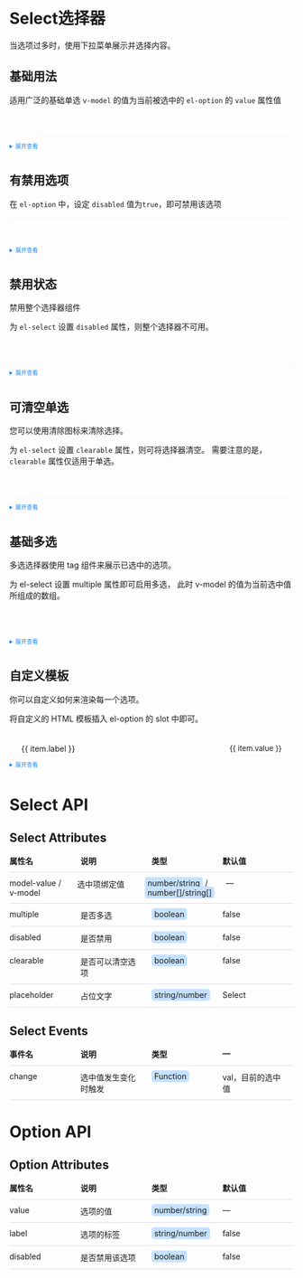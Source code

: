 <style>
    .containerx{
        width:100%;
    }
    .row{
        width:100%;
        display: flex !important;
        margin-bottom:10px;
        border-bottom: 1px solid #dcdfe6;
        padding-bottom:10px;
    }
    .col{
        width:25%;
        font-size:14px;
        margin-right:20px;
    }
    .example_select{
        border: 1px solid #f5f5f5;
        border-radius: 5px;
        padding: 20px;
    }
  
    details > summary:first-of-type {
        font-size: 10px;
        padding: 8px 0;
        cursor: pointer;
        color: #1989fa;
    }
    .code{
        padding:2px 5px;
        background-color: #c6e2ff;
        border-radius: 5px;
    }
</style>

<script lang="ts" setup>
import { ref } from 'vue'

const value = ref('')
const value1 = ref([])
const options = [
  {
    value: 'Option1',
    label: 'Option1',
  },
  {
    value: 'Option2',
    label: 'Option2',
  },
  {
    value: 'Option3',
    label: 'Option3',
  },
  {
    value: 'Option4',
    label: 'Option4',
  },
  {
    value: 'Option5',
    label: 'Option5',
  },
]
const options2 = [
  {
    value: 'Option1',
    label: 'Option1',
  },
  {
    value: 'Option2',
    label: 'Option2',
    disabled: true,
  },
  {
    value: 'Option3',
    label: 'Option3',
  },
  {
    value: 'Option4',
    label: 'Option4',
  },
  {
    value: 'Option5',
    label: 'Option5',
  },
]
const cities = [
  {
    value: 'Beijing',
    label: 'Beijing',
  },
  {
    value: 'Shanghai',
    label: 'Shanghai',
  },
  {
    value: 'Nanjing',
    label: 'Nanjing',
  },
  {
    value: 'Chengdu',
    label: 'Chengdu',
  },
  {
    value: 'Shenzhen',
    label: 'Shenzhen',
  },
  {
    value: 'Guangzhou',
    label: 'Guangzhou',
  },
]
</script>

# Select选择器

当选项过多时，使用下拉菜单展示并选择内容。

## 基础用法

适用广泛的基础单选 `v-model` 的值为当前被选中的 `el-option` 的 `value` 属性值

<div class="example_select">
    <ke-select v-model="value" placeholder="Select">
        <ke-option
        v-for="item in options"
        :key="item.value"
        :label="item.label"
        :value="item.value"
        />
    </ke-select>
</div>

<details>
<summary>展开查看</summary>

```vue
<template>
    <ke-select v-model="value" placeholder="Select">
        <ke-option
        v-for="item in options"
        :key="item.value"
        :label="item.label"
        :value="item.value"
        />
    </ke-select>
</template>

<script lang="ts" setup>
import { ref } from 'vue'

const value = ref('')

const options = [
  {
    value: 'Option1',
    label: 'Option1',
  },
  {
    value: 'Option2',
    label: 'Option2',
  },
  {
    value: 'Option3',
    label: 'Option3',
  },
  {
    value: 'Option4',
    label: 'Option4',
  },
  {
    value: 'Option5',
    label: 'Option5',
  },
]
</script>
```

</details>

## 有禁用选项

在 `el-option` 中，设定 `disabled` 值为`true`，即可禁用该选项

<div class="example_select">
    <ke-select v-model="value" placeholder="Select">
        <ke-option
            v-for="item in options2"
            :key="item.value"
            :label="item.label"
            :value="item.value"
            :disabled="item.disabled"
        />
    </ke-select>
</div>

<details>
<summary>展开查看</summary>

```vue
<template>
    <ke-select v-model="value" placeholder="Select">
        <ke-option
            v-for="item in options"
            :key="item.value"
            :label="item.label"
            :value="item.value"
            :disabled="item.disabled"
        />
    </ke-select>
</template>

<script lang="ts" setup>
import { ref } from 'vue'

const value = ref('')
const options = [
  {
    value: 'Option1',
    label: 'Option1',
  },
  {
    value: 'Option2',
    label: 'Option2',
    disabled: true,
  },
  {
    value: 'Option3',
    label: 'Option3',
  },
  {
    value: 'Option4',
    label: 'Option4',
  },
  {
    value: 'Option5',
    label: 'Option5',
  },
]
</script>
```

</details>

## 禁用状态

禁用整个选择器组件

为 `el-select` 设置 `disabled` 属性，则整个选择器不可用。

<div class="example_select">
    <ke-select v-model="value" disabled placeholder="Select">
        <ke-option
            v-for="item in options"
            :key="item.value"
            :label="item.label"
            :value="item.value"
        />
    </ke-select>
</div>

<details>
<summary>展开查看</summary>

```vue
<template>
    <ke-select v-model="value" disabled placeholder="Select">
        <ke-option
            v-for="item in options"
            :key="item.value"
            :label="item.label"
            :value="item.value"
        />
    </ke-select>
</template>

<script lang="ts" setup>
import { ref } from 'vue'

const value = ref('')
const options = [
  {
    value: 'Option1',
    label: 'Option1',
  },
  {
    value: 'Option2',
    label: 'Option2',
  },
  {
    value: 'Option3',
    label: 'Option3',
  },
  {
    value: 'Option4',
    label: 'Option4',
  },
  {
    value: 'Option5',
    label: 'Option5',
  },
]
</script>
```

</details>

## 可清空单选

您可以使用清除图标来清除选择。

为 `el-select` 设置 `clearable` 属性，则可将选择器清空。 需要注意的是，`clearable` 属性仅适用于单选。

<div class="example_select">
    <ke-select v-model="value" clearable placeholder="Select">
        <ke-option
            v-for="item in options"
            :key="item.value"
            :label="item.label"
            :value="item.value"
        />
    </ke-select>
</div>

<details>
<summary>展开查看</summary>

```vue
<template>
    <ke-select v-model="value" clearable placeholder="Select">
        <ke-option
            v-for="item in options"
            :key="item.value"
            :label="item.label"
            :value="item.value"
        />
    </ke-select>
</template>

<script lang="ts" setup>
import { ref } from 'vue'

const value = ref('')
const options = [
  {
    value: 'Option1',
    label: 'Option1',
  },
  {
    value: 'Option2',
    label: 'Option2',
  },
  {
    value: 'Option3',
    label: 'Option3',
  },
  {
    value: 'Option4',
    label: 'Option4',
  },
  {
    value: 'Option5',
    label: 'Option5',
  },
]
</script>
```

</details>

## 基础多选

多选选择器使用 tag 组件来展示已选中的选项。

为 el-select 设置 multiple 属性即可启用多选， 此时 v-model 的值为当前选中值所组成的数组。

<div class="example_select">
    <ke-select
        v-model="value1"
        multiple
        placeholder="Select"
        style="width: 240px"
    >
        <ke-option
            v-for="item in options"
            :key="item.value"
            :label="item.label"
            :value="item.value"
        />
    </ke-select>
</div>

<details>
<summary>展开查看</summary>

```vue
<template>
    <ke-select
        v-model="value1"
        multiple
        placeholder="Select"
        style="width: 240px"
    >
        <ke-option
            v-for="item in options"
            :key="item.value"
            :label="item.label"
            :value="item.value"
        />
    </ke-select>
</template>

<script lang="ts" setup>
import { ref } from 'vue'

const value1 = ref([])
const options = [
  {
    value: 'Option1',
    label: 'Option1',
  },
  {
    value: 'Option2',
    label: 'Option2',
  },
  {
    value: 'Option3',
    label: 'Option3',
  },
  {
    value: 'Option4',
    label: 'Option4',
  },
  {
    value: 'Option5',
    label: 'Option5',
  },
]
</script>
```

</details>

## 自定义模板

你可以自定义如何来渲染每一个选项。

将自定义的 HTML 模板插入 el-option 的 slot 中即可。

<div class="example_select">
    <ke-select v-model="value" placeholder="Select">
        <ke-option
            v-for="item in cities"
            :key="item.value"
            :label="item.label"
            :value="item.value"
        >
        <span style="float: left">{{ item.label }}</span>
        <span
            style="
            float: right;
            color: var(--el-text-color-secondary);
            font-size: 13px;
            "
            >{{ item.value }}</span
        >
        </ke-option>
    </ke-select>
</div>

<details>
<summary>展开查看</summary>

```vue
<template>
    <ke-select v-model="value" placeholder="Select">
        <ke-option
            v-for="item in cities"
            :key="item.value"
            :label="item.label"
            :value="item.value"
        >
        <span style="float: left">{{ item.label }}</span>
        <span
            style="
            float: right;
            color: var(--el-text-color-secondary);
            font-size: 13px;
            "
            >{{ item.value }}</span
        >
        </ke-option>
    </ke-select>
</template>

<script lang="ts" setup>
import { ref } from 'vue'

const value = ref('')
const cities = [
  {
    value: 'Beijing',
    label: 'Beijing',
  },
  {
    value: 'Shanghai',
    label: 'Shanghai',
  },
  {
    value: 'Nanjing',
    label: 'Nanjing',
  },
  {
    value: 'Chengdu',
    label: 'Chengdu',
  },
  {
    value: 'Shenzhen',
    label: 'Shenzhen',
  },
  {
    value: 'Guangzhou',
    label: 'Guangzhou',
  },
]
</script>
```

</details>

# Select API

## Select Attributes

<div class="example_switch">
    <div class="containerx">
        <div class="row">
            <div class="col"><b>属性名</b></div>
            <div class="col"><b>说明</b></div>
            <div class="col"><b>类型</b></div>
            <div class="col"><b>默认值</b></div>
        </div>
        <div class="row">
            <div class="col">model-value / v-model</div>
            <div class="col">选中项绑定值</div>
            <div class="col"><span class="code">number/string</span> / <span class="code">number[]/string[]</span></div>
            <div class="col"> — </div>
        </div>
        <div class="row">
            <div class="col">multiple</div>
            <div class="col">是否多选</div>
            <div class="col"><span class="code">boolean</span></div>
            <div class="col"> false </div>
        </div>
        <div class="row">
            <div class="col">disabled</div>
            <div class="col">是否禁用</div>
            <div class="col"><span class="code">boolean</span></div>
            <div class="col"> false </div>
        </div>
        <div class="row">
            <div class="col">clearable </div>
            <div class="col">是否可以清空选项</div>
            <div class="col"><span class="code">boolean</span></div>
            <div class="col">false</div>
        </div>
        <div class="row">
            <div class="col">placeholder</div>
            <div class="col">占位文字</div>
            <div class="col"><span class="code">string/number</span></div>
            <div class="col"> Select </div>
        </div>
    </div>
</div>

## Select Events

<div class="example_switch">
    <div class="containerx">
        <div class="row">
            <div class="col"><b>事件名</b></div>
            <div class="col"><b>说明</b></div>
            <div class="col"><b>类型</b></div>
            <div class="col"><b>—</b></div>
        </div>
        <div class="row">
            <div class="col">change</div>
            <div class="col">选中值发生变化时触发</div>
            <div class="col"><span class="code">Function</span></div>
            <div class="col">val，目前的选中值</div>
        </div>
    </div>
</div>

# Option API

## Option Attributes

<div class="example_switch">
    <div class="containerx">
        <div class="row">
            <div class="col"><b>属性名</b></div>
            <div class="col"><b>说明</b></div>
            <div class="col"><b>类型</b></div>
            <div class="col"><b>默认值</b></div>
        </div>
        <div class="row">
            <div class="col">value</div>
            <div class="col">选项的值</div>
            <div class="col"><span class="code">number/string</span></div>
            <div class="col"> — </div>
        </div>
        <div class="row">
            <div class="col">label</div>
            <div class="col">选项的标签</div>
            <div class="col"><span class="code">string/number</span></div>
            <div class="col"> false </div>
        </div>
        <div class="row">
            <div class="col">disabled</div>
            <div class="col">是否禁用该选项</div>
            <div class="col"><span class="code">boolean</span></div>
            <div class="col"> false </div>
        </div>
    </div>
</div>

